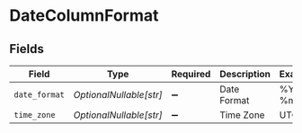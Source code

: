 # DateColumnFormat


## Fields

| Field                   | Type                    | Required                | Description             | Example                 |
| ----------------------- | ----------------------- | ----------------------- | ----------------------- | ----------------------- |
| `date_format`           | *OptionalNullable[str]* | :heavy_minus_sign:      | Date Format             | %Y-%m-%d                |
| `time_zone`             | *OptionalNullable[str]* | :heavy_minus_sign:      | Time Zone               | UTC                     |